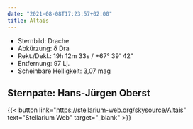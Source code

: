 ```yaml
---
date: "2021-08-08T17:23:57+02:00"
title: Altais
---
```


- Sternbild: Drache
- Abkürzung: δ Dra
- Rekt./Dekl.: 19h 12m 33s / +67° 39' 42"
- Entfernung: 97 Lj.
- Scheinbare Helligkeit: 3,07 mag

## Sternpate: Hans-Jürgen Oberst

{{< button link="https://stellarium-web.org/skysource/Altais" text="Stellarium Web" target="_blank" >}}